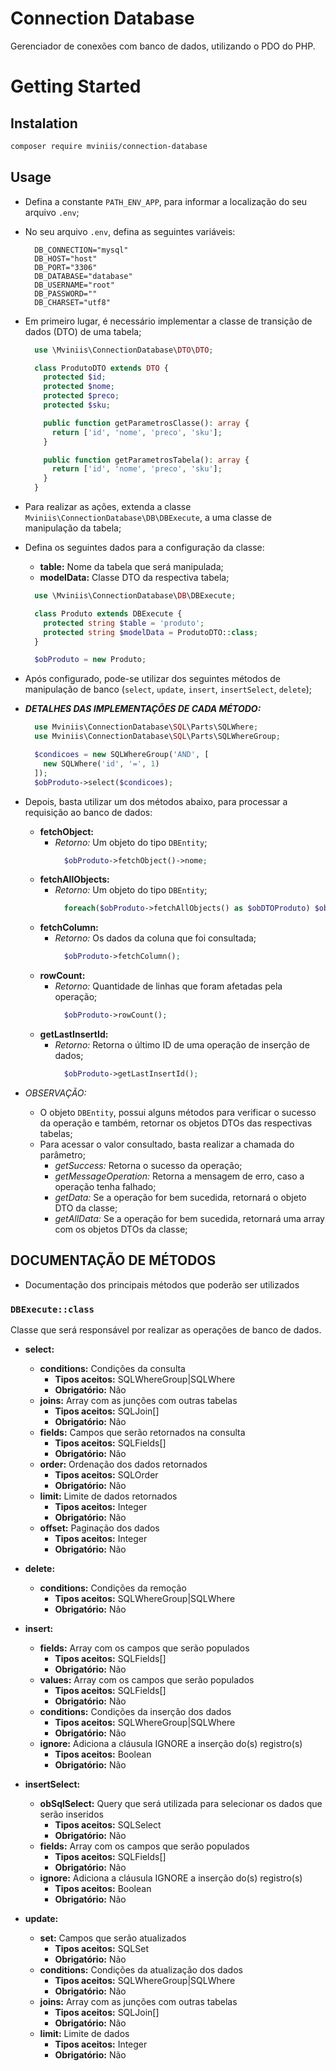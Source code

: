 # Connection Database
Gerenciador de conexões com banco de dados, utilizando o PDO do PHP.

# Getting Started
## Instalation
```sh
composer require mviniis/connection-database
```

## Usage
 * Defina a constante `PATH_ENV_APP`, para informar a localização do seu arquivo `.env`;
 * No seu arquivo `.env`, defina as seguintes variáveis:
    ```
      DB_CONNECTION="mysql"
      DB_HOST="host"
      DB_PORT="3306"
      DB_DATABASE="database"
      DB_USERNAME="root"
      DB_PASSWORD=""
      DB_CHARSET="utf8"
    ```
  
  * Em primeiro lugar, é necessário implementar a classe de transição de dados (DTO) de uma tabela;
    ```php
      use \Mviniis\ConnectionDatabase\DTO\DTO;

      class ProdutoDTO extends DTO {
        protected $id; 
        protected $nome; 
        protected $preco; 
        protected $sku; 

        public function getParametrosClasse(): array {
          return ['id', 'nome', 'preco', 'sku'];
        }

        public function getParametrosTabela(): array {
          return ['id', 'nome', 'preco', 'sku'];
        }
      }
    ```
  
  * Para realizar as ações, extenda a classe `Mviniis\ConnectionDatabase\DB\DBExecute`, a uma classe de manipulação da tabela;
  * Defina os seguintes dados para a configuração da classe:
    * **table:** Nome da tabela que será manipulada;
    * **modelData:** Classe DTO da respectiva tabela;
    ```php
      use \Mviniis\ConnectionDatabase\DB\DBExecute;

      class Produto extends DBExecute {
        protected string $table = 'produto';
        protected string $modelData = ProdutoDTO::class;
      }

      $obProduto = new Produto;
    ```

  * Após configurado, pode-se utilizar dos seguintes métodos de manipulação de banco (`select`, `update`, `insert`, `insertSelect`, `delete`);
  * ***DETALHES DAS IMPLEMENTAÇÕES DE CADA MÉTODO:*** 
    ```php
      use Mviniis\ConnectionDatabase\SQL\Parts\SQLWhere;
      use Mviniis\ConnectionDatabase\SQL\Parts\SQLWhereGroup;

      $condicoes = new SQLWhereGroup('AND', [
        new SQLWhere('id', '=', 1)
      ]);
      $obProduto->select($condicoes);
    ```
  
  * Depois, basta utilizar um dos métodos abaixo, para processar a requisição ao banco de dados:
    * **fetchObject:**
      * *Retorno:* Um objeto do tipo `DBEntity`;
          ```php
            $obProduto->fetchObject()->nome;
          ```
    * **fetchAllObjects:**
      * *Retorno:* Um objeto do tipo `DBEntity`;
          ```php
            foreach($obProduto->fetchAllObjects() as $obDTOProduto) $obDTOProduto->nome;
          ```
    * **fetchColumn:**
      * *Retorno:* Os dados da coluna que foi consultada;
          ```php
            $obProduto->fetchColumn();
          ```
    * **rowCount:**
      * *Retorno:* Quantidade de linhas que foram afetadas pela operação;
          ```php
            $obProduto->rowCount();
          ```
    * **getLastInsertId:**
      * *Retorno:* Retorna o último ID de uma operação de inserção de dados;
          ```php
            $obProduto->getLastInsertId();
          ```
  
  * *OBSERVAÇÃO:*
    * O objeto `DBEntity`, possui alguns métodos para verificar o sucesso da operação e também, retornar os objetos DTOs das respectivas tabelas;
    * Para acessar o valor consultado, basta realizar a chamada do parâmetro;
      * *getSuccess:* Retorna o sucesso da operação;
      * *getMessageOperation:* Retorna a mensagem de erro, caso a operação tenha falhado;
      * *getData:* Se a operação for bem sucedida, retornará o objeto DTO da classe;
      * *getAllData:* Se a operação for bem sucedida, retornará uma array com os objetos DTOs da classe;

## DOCUMENTAÇÃO DE MÉTODOS
  * Documentação dos principais métodos que poderão ser utilizados

### `DBExecute::class`
Classe que será responsável por realizar as operações de banco de dados.
  * **select:**
    * **conditions:** Condições da consulta
      * **Tipos aceitos:** SQLWhereGroup|SQLWhere
      * **Obrigatório:** Não
    * **joins:** Array com as junções com outras tabelas
      * **Tipos aceitos:** SQLJoin[]
      * **Obrigatório:** Não
    * **fields:** Campos que serão retornados na consulta
      * **Tipos aceitos:** SQLFields[]
      * **Obrigatório:** Não
    * **order:** Ordenação dos dados retornados
      * **Tipos aceitos:** SQLOrder
      * **Obrigatório:** Não
    * **limit:** Limite de dados retornados
      * **Tipos aceitos:** Integer
      * **Obrigatório:** Não
    * **offset:** Paginação dos dados
      * **Tipos aceitos:** Integer
      * **Obrigatório:** Não
  
  * **delete:**
    * **conditions:** Condições da remoção
      * **Tipos aceitos:** SQLWhereGroup|SQLWhere
      * **Obrigatório:** Não
  
  * **insert:**
    * **fields:** Array com os campos que serão populados
      * **Tipos aceitos:** SQLFields[]
      * **Obrigatório:** Não
    * **values:** Array com os campos que serão populados
      * **Tipos aceitos:** SQLFields[]
      * **Obrigatório:** Não
    * **conditions:** Condições da inserção dos dados
      * **Tipos aceitos:** SQLWhereGroup|SQLWhere
      * **Obrigatório:** Não
    * **ignore:** Adiciona a cláusula IGNORE a inserção do(s) registro(s)
      * **Tipos aceitos:** Boolean
      * **Obrigatório:** Não
  
  * **insertSelect:**
    * **obSqlSelect:** Query que será utilizada para selecionar os dados que serão inseridos
      * **Tipos aceitos:** SQLSelect
      * **Obrigatório:** Não
    * **fields:** Array com os campos que serão populados
      * **Tipos aceitos:** SQLFields[]
      * **Obrigatório:** Não
    * **ignore:** Adiciona a cláusula IGNORE a inserção do(s) registro(s)
      * **Tipos aceitos:** Boolean
      * **Obrigatório:** Não
  
  * **update:**
    * **set:** Campos que serão atualizados
      * **Tipos aceitos:** SQLSet
      * **Obrigatório:** Não
    * **conditions:** Condições da atualização dos dados
      * **Tipos aceitos:** SQLWhereGroup|SQLWhere
      * **Obrigatório:** Não
    * **joins:** Array com as junções com outras tabelas
      * **Tipos aceitos:** SQLJoin[]
      * **Obrigatório:** Não
    * **limit:** Limite de dados
      * **Tipos aceitos:** Integer
      * **Obrigatório:** Não
  